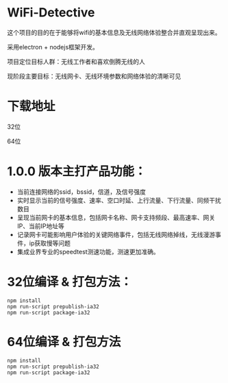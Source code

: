 # WiFi-Detective
  这个项目的目的在于能够将wifi的基本信息及无线网络体验整合并直观呈现出来。

  采用electron + nodejs框架开发。

  项目定位目标人群：无线工作者和喜欢倒腾无线的人
  
  现阶段主要目标：无线网卡、无线环境参数和网络体验的清晰可见
  
# 下载地址
  32位
  
  64位

# 1.0.0 版本主打产品功能：

 * 当前连接网络的ssid，bssid，信道，及信号强度
 * 实时显示当前的信号强度、速率、空口时延、上行流量、下行流量、同频干扰数目
 * 呈现当前网卡的基本信息，包括网卡名称、网卡支持频段、最高速率、网关IP、当前IP地址等
 * 记录网卡可能影响用户体验的关键网络事件，包括无线网络掉线，无线漫游事件，ip获取慢等问题
 * 集成业界专业的speedtest测速功能，测速更加准确。
    
# 32位编译 & 打包方法：
    npm install
    npm run-script prepublish-ia32
    npm run-script package-ia32

# 64位编译 & 打包方法
    npm install
    npm run-script prepublish-ia32
    npm run-script package-ia32
    

